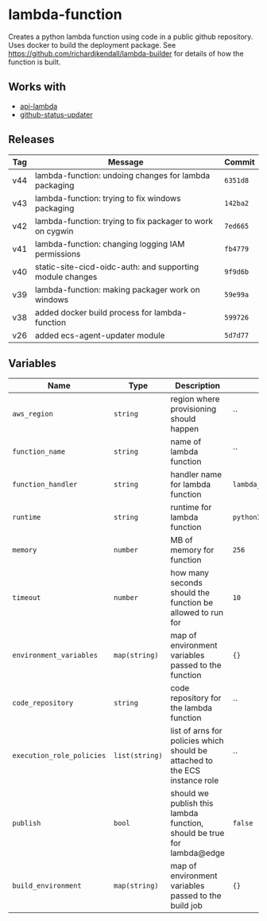 lambda-function
======


Creates a python lambda function using code in a public github repository.  Uses docker to build the deployment package.  See https://github.com/richardjkendall/lambda-builder for details of how the function is built.

Works with
------

* [api-lambda](../api-lambda/README.md)
* [github-status-updater](../github-status-updater/README.md)



Releases
------

|Tag | Message | Commit|
--- | --- | ---
v44 | lambda-function: undoing changes for lambda packaging | `6351d8`
v43 | lambda-function: trying to fix windows packaging | `142ba2`
v42 | lambda-function: trying to fix packager to work on cygwin | `7ed665`
v41 | lambda-function: changing logging IAM permissions | `fb4779`
v40 | static-site-cicd-oidc-auth: and supporting module changes | `9f9d6b`
v39 | lambda-function: making packager work on windows | `59e99a`
v38 | added docker build process for lambda-function | `599726`
v26 | added ecs-agent-updater module | `5d7d77`

Variables
------

|Name | Type | Description | Default Value|
--- | --- | --- | ---
`aws_region` | `string` | region where provisioning should happen | ``
`function_name` | `string` | name of lambda function | ``
`function_handler` | `string` | handler name for lambda function | `lambda_function.lambda_handler`
`runtime` | `string` | runtime for lambda function | `python3.6`
`memory` | `number` | MB of memory for function | `256`
`timeout` | `number` | how many seconds should the function be allowed to run for | `10`
`environment_variables` | `map(string)` | map of environment variables passed to the function | `{}`
`code_repository` | `string` | code repository for the lambda function | ``
`execution_role_policies` | `list(string)` | list of arns for policies which should be attached to the ECS instance role | ``
`publish` | `bool` | should we publish this lambda function, should be true for lambda@edge | `false`
`build_environment` | `map(string)` | map of environment variables passed to the build job | `{}`

